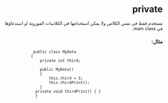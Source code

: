 
# <div dir=rtl> private
<div dir=rtl> تستخدم فقط في نفس الكلاس ولا يمكن استخدامها في الكلاسات الموروثة او استدعاؤها في main class.<div>

### <div dir=rtl> مثال: <div>

<div dir=ltr>

```
             public class MyData
            {
                private int third;

                public MyData()
                {
                    this.third = 3;
                    this.thirdPrint();
                }
              private void thirdPrint() { }
              }

  ```
  
  <div>
